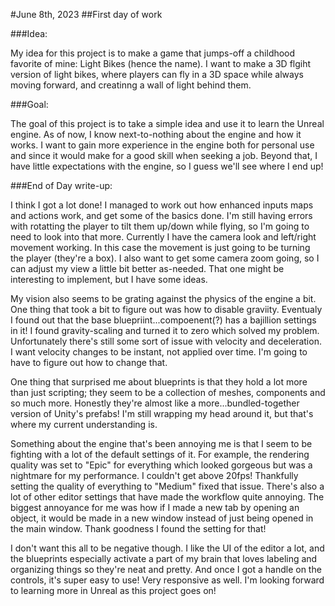 #June 8th, 2023
##First day of work

###Idea: 
	
My idea for this project is to make a game that jumps-off a childhood favorite of mine: Light Bikes (hence the name). I want to make a 3D flgiht version of light bikes, where players can fly in a 3D space while always moving forward, and creatinng a wall of light behind them.
	
###Goal:
	
The goal of this project is to take a simple idea and use it to learn the Unreal engine. As of now, I know next-to-nothing about the engine and how it works. I want to gain more experience in the engine both for personal use and since it would make for a good skill when seeking a job. Beyond that, I have little expectations with the engine, so I guess we'll see where I end up!
	
###End of Day write-up:
	
I think I got a lot done! I managed to work out how enhanced inputs maps and actions work, and get some of the basics done. I'm still having errors with rotatting the player to tilt them up/down while flying, so I'm going to need to look into that more. Currently I have the camera look and left/right movement working. In this case the movement is just going to be turning the player (they're a box). I also want to get some camera zoom going, so I can adjust my view a little bit better as-needed. That one might be interesting to implement, but I have some ideas.
	
My vision also seems to be grating against the physics of the engine a bit. One thing that took a bit to figure out was how to disable graviity. Eventualy I found out that the base bluepriint...compoenent(?) has a bajillion settings in it! I found gravity-scaling and turned it to zero which solved my problem. Unfortunately there's still some sort of issue with velocity and deceleration. I want velocity changes to be instant, not applied over time. I'm going to have to figure out how to change that.
	
One thing that surprised me about blueprints is that they hold a lot more than just scripting; they seem to be a collection of meshes, components and so much more. Honestly they're almost like a more...bundled-together version of Unity's prefabs! I'm still wrapping my head around it, but that's where my current understanding is.
	
Something about the engine that's been annoying me is that I seem to be fighting with a lot of the default settings of it. For example, the rendering quality was set to "Epic" for everything which looked gorgeous but was a nightmare for my performance. I couldn't get above 20fps! Thankfully setting the quality of everything to "Medium" fixed that issue. There's also a lot of other editor settings that have made the workflow quite annoying. The biggest annoyance for me was how if I made a new tab by opening an object, it would be made in a new window instead of just being opened in the main window. Thank goodness I found the setting for that!
	
I don't want this all to be negative though. I like the UI of the editor a lot, and the blueprints especially activate a part of my brain that loves labeling and organizing things so they're neat and pretty. And once I got a handle on the controls, it's super easy to use! Very responsive as well. I'm looking forward to learning more in Unreal as this project goes on!
